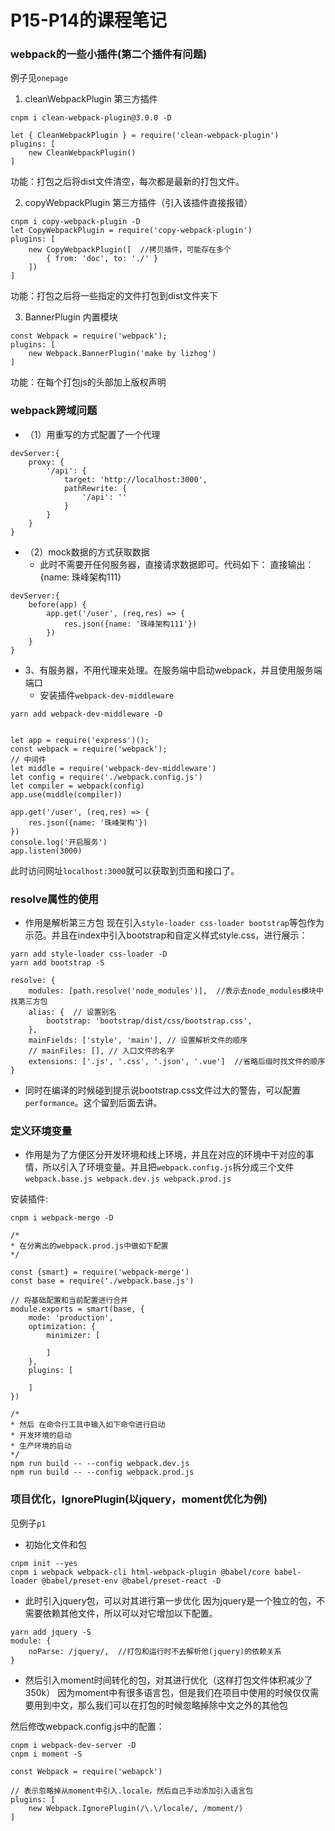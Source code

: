 # P15-P14的课程笔记

### webpack的一些小插件(第二个插件有问题)
例子见`onepage`

1) cleanWebpackPlugin 第三方插件
```
cnpm i clean-webpack-plugin@3.0.0 -D

let { CleanWebpackPlugin } = require('clean-webpack-plugin')
plugins: [
    new CleanWebpackPlugin()
]
```
功能：打包之后将dist文件清空，每次都是最新的打包文件。

2) copyWebpackPlugin 第三方插件（引入该插件直接报错）
```
cnpm i copy-webpack-plugin -D
let CopyWebpackPlugin = require('copy-webpack-plugin')
plugins: [
    new CopyWebpackPlugin([  //拷贝插件，可能存在多个
        { from: 'doc', to: './' }
    ])
]
```
功能：打包之后将一些指定的文件打包到dist文件夹下

3) BannerPlugin  内置模块
```
const Webpack = require('webpack');
plugins: [
    new Webpack.BannerPlugin('make by lizhog')
]
```
功能：在每个打包js的头部加上版权声明



### webpack跨域问题
- （1）用重写的方式配置了一个代理
```
devServer:{
    proxy: {
        '/api': {
            target: 'http://localhost:3000',
            pathRewrite: {
                '/api': ''
            }
        }
    }
}
```

- （2）mock数据的方式获取数据
    - 此时不需要开任何服务器，直接请求数据即可。代码如下：
直接输出：{name: 珠峰架构111}
```
devServer:{
    before(app) {
        app.get('/user', (req,res) => {
            res.json({name: '珠峰架构111'})
        })
    }
}
```

- 3、有服务器，不用代理来处理。在服务端中启动webpack，并且使用服务端端口
    - 安装插件`webpack-dev-middleware`
```
yarn add webpack-dev-middleware -D


let app = require('express')();
const webpack = require('webpack');
// 中间件
let middle = require('webpack-dev-middleware')
let config = require('./webpack.config.js')
let compiler = webpack(config)
app.use(middle(compiler))

app.get('/user', (req,res) => {
    res.json({name: '珠峰架构'})
})
console.log('开启服务')
app.listen(3000)
```
此时访问网址`localhost:3000`就可以获取到页面和接口了。


### resolve属性的使用
- 作用是解析第三方包
现在引入`style-loader css-loader bootstrap`等包作为示范。并且在index中引入bootstrap和自定义样式style.css，进行展示：
```
yarn add style-loader css-loader -D
yarn add bootstrap -S

resolve: {
    modules: [path.resolve('node_modules')],  //表示去node_modules模块中找第三方包
    alias: {  // 设置别名
        bootstrap: 'bootstrap/dist/css/bootstrap.css',
    },
    mainFields: ['style', 'main'], // 设置解析文件的顺序
    // mainFiles: [], // 入口文件的名字
    extensions: ['.js', '.css', '.json', '.vue']  //省略后缀时找文件的顺序
}
```
- 同时在编译的时候碰到提示说bootstrap.css文件过大的警告，可以配置`performance`。这个留到后面去讲。



### 定义环境变量
- 作用是为了方便区分开发环境和线上环境，并且在对应的环境中干对应的事情，所以引入了环境变量。并且把`webpack.config.js`拆分成三个文件`webpack.base.js webpack.dev.js webpack.prod.js`

安装插件:
```
cnpm i webpack-merge -D

/*
* 在分离出的webpack.prod.js中做如下配置
*/

const {smart} = require('webpack-merge')
const base = require('./webpack.base.js')

// 将基础配置和当前配置进行合并
module.exports = smart(base, {
    mode: 'production',
    optimization: {
        minimizer: [

        ]
    },
    plugins: [

    ]
})

/*
* 然后 在命令行工具中输入如下命令进行启动
* 开发环境的启动
* 生产环境的启动
*/
npm run build -- --config webpack.dev.js
npm run build -- --config webpack.prod.js
```



### 项目优化，IgnorePlugin(以jquery，moment优化为例)
见例子`p1`
- 初始化文件和包
```
cnpm init --yes
cnpm i webpack webpack-cli html-webpack-plugin @babel/core babel-loader @babel/preset-env @babel/preset-react -D

```

- 此时引入jquery包，可以对其进行第一步优化
因为jquery是一个独立的包，不需要依赖其他文件，所以可以对它增加以下配置。
```
yarn add jquery -S
module: {
    noParse: /jquery/,  //打包和运行时不去解析他(jquery)的依赖关系
}
```

- 然后引入moment时间转化的包，对其进行优化（这样打包文件体积减少了350k）
因为moment中有很多语言包，但是我们在项目中使用的时候仅仅需要用到中文，那么我们可以在打包的时候忽略掉除中文之外的其他包

然后修改webpack.config.js中的配置：
```
cnpm i webpack-dev-server -D
cnpm i moment -S

const Webpack = require('webapck')

// 表示忽略掉从moment中引入.locale，然后自己手动添加引入语言包
plugins: [
    new Webpack.IgnorePlugin(/\.\/locale/, /moment/)
]
```
